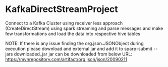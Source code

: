 # KafkaDirectStreamProject
Connect to a Kafka Cluster using receiver less approach (CreateDirectStream) using spark streaming and parse messages and make few transformations and load the data into respective hive tables

NOTE: 
If there is any issue finding the org.json.JSONObject during execution please download and external jar and add it to sparp-submit --jars downloaded_jar
jar can be downloaded from below URL:
https://mvnrepository.com/artifact/org.json/json/20090211
